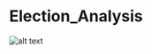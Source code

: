 # Election_Analysis


![alt text](https://raw.githubusercontent.com/KitWilliams07/stock-analysis/main/Resources/VBA_Challenge_2017.png)
